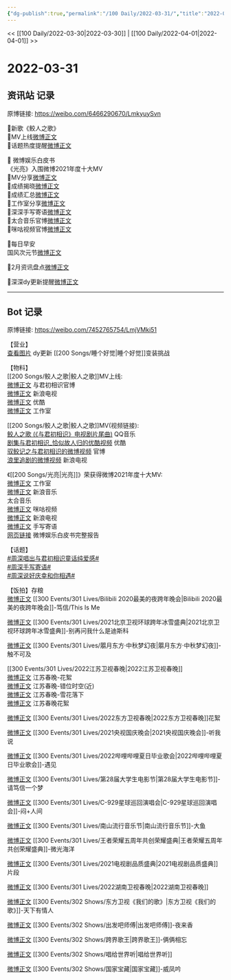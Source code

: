```yaml
---
{"dg-publish":true,"permalink":"/100 Daily/2022-03-31/","title":"2022-03-31","created":"2022-11-17T20:15:37.000+08:00","updated":"2023-03-29T20:13:29.729+08:00"}
---
```



<< [[100 Daily/2022-03-30\|2022-03-30]] | [[100 Daily/2022-04-01\|2022-04-01]] >>

# 2022-03-31

## 资讯站 记录

原博链接: https://weibo.com/6466290670/LmkyuySvn

🌟新歌《鲛人之歌》  
🌱MV上线[微博正文](https://m.weibo.cn/6466290670/4753022573874992)  
🌱话题热度提醒[微博正文](https://m.weibo.cn/6466290670/4753065515943616)

🌟 微博娱乐白皮书  
《光亮》入围微博2021年度十大MV  
🌱MV分享[微博正文](https://m.weibo.cn/6466290670/4753060838246111)  
🌱成绩揭晓[微博正文](https://m.weibo.cn/6466290670/4753026063272218)  
🌱成绩汇总[微博正文](https://m.weibo.cn/6466290670/4753060674667500)  
🌱工作室分享[微博正文](https://m.weibo.cn/6466290670/4753149518156963)  
🌱深深手写寄语[微博正文](https://m.weibo.cn/6466290670/4753049597247872)  
🌱太合音乐官博[微博正文](https://m.weibo.cn/6466290670/4753120482296821)  
🌱咪咕视频官博[微博正文](https://m.weibo.cn/6466290670/4753120985353489)

🌟每日早安  
国风次元节[微博正文](https://m.weibo.cn/6466290670/4753003649434304)

🌟2月资讯盘点[微博正文](https://m.weibo.cn/6466290670/4753091901523799)

🌟深深dy更新提醒[微博正文](https://m.weibo.cn/6466290670/4753155836085631)

---
## Bot 记录

原博链接: https://weibo.com/7452765754/LmjVMki51

【营业】  
[查看图片](https://wx1.sinaimg.cn/large/6eb293b4gy1h0t9h13sxaj20ku112jz7.jpg) dy更新 [[200 Songs/睡个好觉\|睡个好觉]]变装挑战

【物料】  
[[200 Songs/鲛人之歌\|鲛人之歌]]MV上线:  
[微博正文](https://m.weibo.cn/7548643740/4753021110583721) 与君初相识官博  
[微博正文](https://m.weibo.cn/1642592432/4753021105603621) 新浪电视  
[微博正文](https://m.weibo.cn/1642904381/4753021114259288) 优酷  
[微博正文](https://m.weibo.cn/7478855230/4753037732085877) 工作室

[[200 Songs/鲛人之歌\|鲛人之歌]]MV(视频链接):  
[鲛人之歌 (《与君初相识》电视剧片尾曲)](https://weibo.cn/sinaurl?u=https%3A%2F%2Fc.y.qq.com%2Fbase%2Ffcgi-bin%2Fu%3F__%3DnfAIyMla40h1) QQ音乐  
[剧集与君初相识_恰似故人归的优酷视频](https://weibo.cn/sinaurl?u=https%3A%2F%2Fv.youku.com%2Fv_show%2Fid_XNTg1NTkzOTgxMg%3D%3D.html) 优酷  
[驭鲛记之与君初相识的微博视频](https://video.weibo.com/show?fid=1034:4752875906334806) 官博  
[浪里追剧的微博视频](https://video.weibo.com/show?fid=1034:4753015006232710) 新浪电视

《[[200 Songs/光亮\|光亮]]》荣获得微博2021年度十大MV:  
[微博正文](https://m.weibo.cn/7478855230/4753147656410159) 工作室  
[微博正文](https://m.weibo.cn/1266269835/4753021110584633) 新浪音乐  
[](https://m.weibo.cn/5626486614/4753110335750572) 太合音乐  
[微博正文](https://m.weibo.cn/1809436135/4753063229522652) 咪咕视频  
[微博正文](https://m.weibo.cn/1642592432/4753032338738978) 新浪电视  
[微博正文](https://m.weibo.cn/1266269835/4753044949963150) 手写寄语  
[网页链接](https://weibo.cn/sinaurl?u=https%3A%2F%2Fv2.rabbitpre.com%2Fm2%2FFw90XhQYdRi) 微博娱乐白皮书完整报告

【话题】  
[#周深唱出与君初相识童话纯爱感#](https://s.weibo.com/weibo?q=%23%E5%91%A8%E6%B7%B1%E5%94%B1%E5%87%BA%E4%B8%8E%E5%90%9B%E5%88%9D%E7%9B%B8%E8%AF%86%E7%AB%A5%E8%AF%9D%E7%BA%AF%E7%88%B1%E6%84%9F%23)  
[#周深手写寄语#](https://s.weibo.com/weibo?q=%23%E5%91%A8%E6%B7%B1%E6%89%8B%E5%86%99%E5%AF%84%E8%AF%AD%23)  
[#周深说好庆幸和你相遇#](https://s.weibo.com/weibo?q=%23%E5%91%A8%E6%B7%B1%E8%AF%B4%E5%A5%BD%E5%BA%86%E5%B9%B8%E5%92%8C%E4%BD%A0%E7%9B%B8%E9%81%87%23)

【饭拍】存粮  
[微博正文](https://m.weibo.cn/1774607565/4753085568652092) [[300 Events/301 Lives/Bilibili 2020最美的夜跨年晚会\|Bilibili 2020最美的夜跨年晚会]]-笃信/This Is Me

[微博正文](https://m.weibo.cn/1731619093/4753093974294637) [[300 Events/301 Lives/2021北京卫视环球跨年冰雪盛典\|2021北京卫视环球跨年冰雪盛典]]-别再问我什么是迪斯科

[微博正文](https://m.weibo.cn/1824010843/4753136529181345) [[300 Events/301 Lives/朤月东方·中秋梦幻夜\|朤月东方·中秋梦幻夜]]-触不可及

[[300 Events/301 Lives/2022江苏卫视春晚\|2022江苏卫视春晚]]  
[微博正文](https://m.weibo.cn/6010782017/4753004856870273) 江苏春晚-花絮  
[微博正文](https://m.weibo.cn/6010782017/4753004856870273) 江苏春晚-错位时空(近)  
[微博正文](https://m.weibo.cn/5883478724/4753094179555857) 江苏春晚-雪花落下  
[微博正文](https://m.weibo.cn/5652071619/4753174755804509) 江苏春晚花絮

[微博正文](https://m.weibo.cn/1824010843/4732183069071353) [[300 Events/301 Lives/2022东方卫视春晚\|2022东方卫视春晚]]花絮

[微博正文](https://m.weibo.cn/2417034023/4753115376779738) [[300 Events/301 Lives/2021央视国庆晚会\|2021央视国庆晚会]]-听我说

[微博正文](https://m.weibo.cn/5337782525/4753045713325588) [[300 Events/301 Lives/2022哔哩哔哩夏日毕业歌会\|2022哔哩哔哩夏日毕业歌会]]-遇见

[微博正文](https://m.weibo.cn/7523227327/4753122373668254) [[300 Events/301 Lives/第28届大学生电影节\|第28届大学生电影节]]-请笃信一个梦

[微博正文](https://m.weibo.cn/2891278372/4753132535418758) [[300 Events/301 Lives/C-929星球巡回演唱会\|C-929星球巡回演唱会]]-闷+人间

[微博正文](https://m.weibo.cn/7002182285/4753123480965087) [[300 Events/301 Lives/南山流行音乐节\|南山流行音乐节]]-大鱼

[微博正文](https://m.weibo.cn/1784505431/4753181827400375) [[300 Events/301 Lives/王者荣耀五周年共创荣耀盛典\|王者荣耀五周年共创荣耀盛典]]-微光海洋

[微博正文](https://m.weibo.cn/3123996041/4753093927370759) [[300 Events/301 Lives/2021电视剧品质盛典\|2021电视剧品质盛典]]片段

[微博正文](https://m.weibo.cn/5219918112/4753202396273603) [[300 Events/301 Lives/2022湖南卫视春晚\|2022湖南卫视春晚]]

[微博正文](https://m.weibo.cn/1735488797/4753202186821017) [[300 Events/302 Shows/东方卫视《我们的歌》\|东方卫视《我们的歌》]]-天下有情人

[微博正文](https://m.weibo.cn/2641418001/4752864860182006) [[300 Events/302 Shows/出发吧师傅\|出发吧师傅]]-夜来香

[微博正文](https://m.weibo.cn/5595700253/4753012217611614) [[300 Events/302 Shows/跨界歌王\|跨界歌王]]-俩俩相忘

[微博正文](https://m.weibo.cn/2121483661/4753121257459899) [[300 Events/302 Shows/唱给世界听\|唱给世界听]]

[微博正文](https://m.weibo.cn/5595700253/4753190773594318) [[300 Events/302 Shows/国家宝藏\|国家宝藏]]-威凤吟
